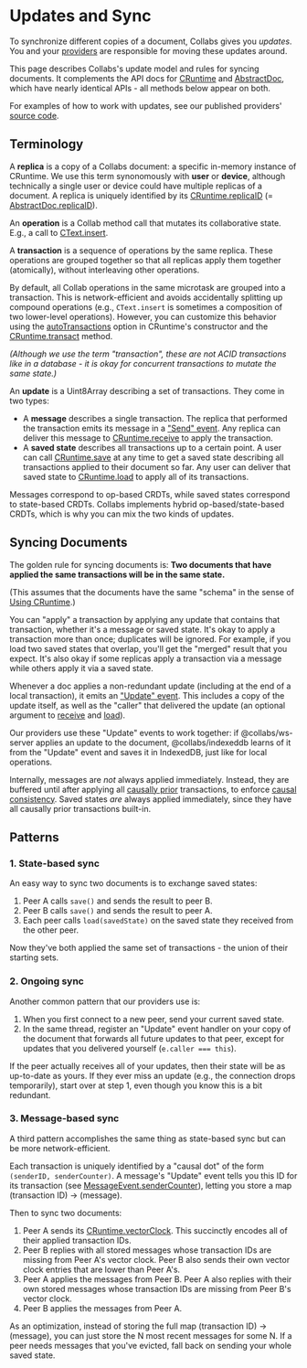 # Updates and Sync

To synchronize different copies of a document, Collabs gives you _updates_. You and your [providers](../guide/providers.html) are responsible for moving these updates around.

This page describes Collabs's update model and rules for syncing documents. It complements the API docs for [CRuntime](../api/collabs/classes/CRuntime.html) and [AbstractDoc](../api/collabs/classes/AbstractDoc.html), which have nearly identical APIs - all methods below appear on both.

For examples of how to work with updates, see our published providers' [source code](https://github.com/composablesys/collabs).

## Terminology

A **replica** is a copy of a Collabs document: a specific in-memory instance of CRuntime. We use this term synonomously with **user** or **device**, although technically a single user or device could have multiple replicas of a document. A replica is uniquely identified by its [CRuntime.replicaID](../api/collabs/classes/CRuntime.html#replicaID) (= [AbstractDoc.replicaID](../api/collabs/classes/AbstractDoc.html#replicaID)).

An **operation** is a Collab method call that mutates its collaborative state. E.g., a call to [CText.insert](../api/collabs/classes/CText.html#insert).

A **transaction** is a sequence of operations by the same replica. These operations are grouped together so that all replicas apply them together (atomically), without interleaving other operations.

By default, all Collab operations in the same microtask are grouped into a transaction. This is network-efficient and avoids accidentally splitting up compound operations (e.g., `CText.insert` is sometimes a composition of two lower-level operations). However, you can customize this behavior using the [autoTransactions](../api/collabs/interfaces/DocOptions.html#autoTransactions) option in CRuntime's constructor and the [CRuntime.transact](../api/collabs/classes/CRuntime.html#transact) method.

_(Although we use the term "transaction", these are not ACID transactions like in a database - it is okay for concurrent transactions to mutate the same state.)_

An **update** is a Uint8Array describing a set of transactions. They come in two types:

- A **message** describes a single transaction. The replica that performed the transaction emits its message in a ["Send" event](../api/collabs/interfaces/DocEventsRecord.html#Send). Any replica can deliver this message to [CRuntime.receive](../api/collabs/classes/CRuntime.html#receive) to apply the transaction.
- A **saved state** describes all transactions up to a certain point. A user can call [CRuntime.save](../api/collabs/classes/CRuntime.html#save) at any time to get a saved state describing all transactions applied to their document so far. Any user can deliver that saved state to [CRuntime.load](../api/collabs/classes/CRuntime.html#load) to apply all of its transactions.

Messages correspond to op-based CRDTs, while saved states correspond to state-based CRDTs. Collabs implements hybrid op-based/state-based CRDTs, which is why you can mix the two kinds of updates.

## Syncing Documents

The golden rule for syncing documents is: **Two documents that have applied the same transactions will be in the same state.**

(This assumes that the documents have the same "schema" in the sense of [Using CRuntime](../guide/documents.html#using-cruntime).)

You can "apply" a transaction by applying any update that contains that transaction, whether it's a message or saved state. It's okay to apply a transaction more than once; duplicates will be ignored. For example, if you load two saved states that overlap, you'll get the "merged" result that you expect. It's also okay if some replicas apply a transaction via a message while others apply it via a saved state.

Whenever a doc applies a non-redundant update (including at the end of a local transaction), it emits an ["Update" event](../api/collabs/interfaces/DocEventsRecord.html#Update). This includes a copy of the update itself, as well as the "caller" that delivered the update (an optional argument to [receive](../api/collabs/classes/CRuntime.html#receive) and [load](../api/collabs/classes/CRuntime.html#load)).

Our providers use these "Update" events to work together: if @collabs/ws-server applies an update to the document, @collabs/indexeddb learns of it from the "Update" event and saves it in IndexedDB, just like for local operations.

Internally, messages are _not_ always applied immediately. Instead, they are buffered until after applying all [causally prior](https://en.wikipedia.org/wiki/Happened-before) transactions, to enforce [causal consistency](https://en.wikipedia.org/wiki/Causal_consistency). Saved states _are_ always applied immediately, since they have all causally prior transactions built-in.

## Patterns

### 1. State-based sync

An easy way to sync two documents is to exchange saved states:

1. Peer A calls `save()` and sends the result to peer B.
2. Peer B calls `save()` and sends the result to peer A.
3. Each peer calls `load(savedState)` on the saved state they received from the other peer.

Now they've both applied the same set of transactions - the union of their starting sets.

### 2. Ongoing sync

Another common pattern that our providers use is:

1. When you first connect to a new peer, send your current saved state.
2. In the same thread, register an "Update" event handler on your copy of the document that forwards all future updates to that peer, except for updates that you delivered yourself (`e.caller === this`).

If the peer actually receives all of your updates, then their state will be as up-to-date as yours. If they ever miss an update (e.g., the connection drops temporarily), start over at step 1, even though you know this is a bit redundant.

### 3. Message-based sync

A third pattern accomplishes the same thing as state-based sync but can be more network-efficient.

Each transaction is uniquely identified by a "causal dot" of the form `(senderID, senderCounter)`. A message's "Update" event tells you this ID for its transaction (see [MessageEvent.senderCounter](../api/collabs/interfaces/MessageEvent.html#senderCounter)), letting you store a map (transaction ID) -> (message).

Then to sync two documents:

1. Peer A sends its [CRuntime.vectorClock](../api/collabs/classes/CRuntime.html#vectorClock). This succinctly encodes all of their applied transaction IDs.
2. Peer B replies with all stored messages whose transaction IDs are missing from Peer A's vector clock. Peer B also sends their own vector clock entries that are lower than Peer A's.
3. Peer A applies the messages from Peer B. Peer A also replies with their own stored messages whose transaction IDs are missing from Peer B's vector clock.
4. Peer B applies the messages from Peer A.

As an optimization, instead of storing the full map (transaction ID) -> (message), you can just store the N most recent messages for some N. If a peer needs messages that you've evicted, fall back on sending your whole saved state.
